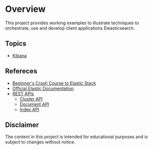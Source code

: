 # Overview

This project provides working examples to illustrate techniques to orchestrate, use and develop client applications Eleasticsearch.

## Topics

* [Kibana](./docs/kibana.md)

## Refereces

* [Beginner's Crash Course to Elastic Stack](https://www.youtube.com/watch?v=gS_nHTWZEJ8&list=PL_mJOmq4zsHZYAyK606y7wjQtC0aoE6Es)
* [Official Elastic Documentation](https://www.elastic.co/guide/index.html)
* [REST APIs](https://www.elastic.co/guide/en/elasticsearch/reference/current/rest-apis.html)
    * [Cluster API](https://www.elastic.co/guide/en/elasticsearch/reference/current/cluster.html)
    * [Document API](https://www.elastic.co/guide/en/elasticsearch/reference/current/docs.html)
    * [Index API](https://www.elastic.co/guide/en/elasticsearch/reference/current/indices.html)

## Disclaimer

The content in this project is intended for educational purposes and is subject to changes without notice.
